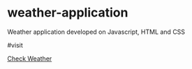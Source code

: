 # weather-application
Weather application developed on Javascript, HTML and CSS

#visit 

<a href="https://64bfa9a119325c5485618ad7--astonishing-klepon-80a3ab.netlify.app/" 
    target="_blank">
     Check Weather
</a>

